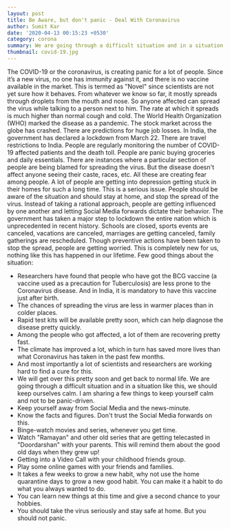 ```yaml
---
layout: post
title: Be Aware, but don't panic - Deal With Coronavirus
author: Sumit Kar
date: '2020-04-13 00:15:23 +0530'
category: corona
summary: We are going through a difficult situation and in a situation like this, we should keep ourselves calm. I am sharing a few things to keep yourself calm and not to be panic-driven. 
thumbnail: covid-19.jpg
---
```


The COVID-19 or the coronavirus, is creating panic for a lot of people. Since it’s a new virus, no one has immunity against it, and there is no vaccine available in the market. 
This is termed as "Novel" since scientists are not yet sure how it behaves. From whatever we know so far, it mostly spreads through droplets from the mouth and nose. So anyone affected can spread the virus while talking to a person next to him. The rate at which it spreads is much higher than normal cough and cold. The World Health Organization (WHO) marked the disease as a pandemic. The stock market across the globe has crashed. There are predictions for huge job losses. In India, the government has declared a lockdown from March 22. There are travel restrictions to India.
People are regularly monitoring the number of COVID-19 affected patients and the death toll. People are panic buying groceries and daily essentials. 
There are instances where a particular section of people are being blamed for spreading the virus. But the disease doesn't affect anyone seeing their caste, races, etc.
All these are creating fear among people. A lot of people are getting into depression getting stuck in their homes for such a long time. 
This is a serious issue. People should be aware of the situation and should stay at home, and stop the spread of the virus.
Instead of taking a rational approach, people are getting influenced by one another and letting Social Media forwards dictate their behavior.
The government has taken a major step to lockdown the entire nation which is unprecedented in recent history. Schools are closed, sports events are canceled, vacations are canceled, marriages are getting canceled, family gatherings are rescheduled. 
Though preventive actions have been taken to stop the spread, people are getting worried. This is completely new for us, nothing like this has happened in our lifetime. 
Few good things about the situation:
- Researchers have found that people who have got the BCG vaccine (a vaccine used as a precaution for Tuberculosis) are less prone to the Coronavirus disease. And in India, it is mandatory to have this vaccine just after birth.
- The chances of spreading the virus are less in warmer places than in colder places.
- Rapid test kits will be available pretty soon, which can help diagnose the disease pretty quickly.
- Among the people who got affected, a lot of them are recovering pretty fast.
- The climate has improved a lot, which in turn has saved more lives than what Coronavirus has taken in the past few months.
- And most importantly a lot of scientists and researchers are working hard to find a cure for this.
- We will get over this pretty soon and get back to normal life.
We are going through a difficult situation and in a situation like this, we should keep ourselves calm. I am sharing a few things to keep yourself calm and not to be panic-driven. 
- Keep yourself away from Social Media and the news-minute.
- Know the facts and figures. Don't trust the Social Media forwards on this.
- Binge-watch movies and series, whenever you get time.
- Watch "Ramayan" and other old series that are getting telecasted in "Doordarshan" with your parents. This will remind them about the good old days when they grew up!
- Getting into a Video Call with your childhood friends group.
- Play some online games with your friends and families.
- It takes a few weeks to grow a new habit, why not use the home quarantine days to grow a new good habit. You can make it a habit to do what you always wanted to do. 
- You can learn new things at this time and give a second chance to your hobbies.
- You should take the virus seriously and stay safe at home. But you should not panic.